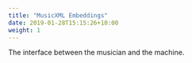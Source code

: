 ```yaml
---
title: "MusicXML Embeddings"
date: 2019-01-28T15:15:26+10:00
weight: 1
---
```


The interface between the musician and the machine.
<!--more-->